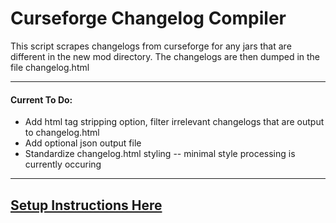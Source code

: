 # Curseforge Changelog Compiler

This script scrapes changelogs from curseforge for any jars that are different in the new mod directory. The changelogs are then dumped in the file changelog.html

***

#### Current To Do:

- Add html tag stripping option, filter irrelevant changelogs that are output to changelog.html
- Add optional json output file
- Standardize changelog.html styling -- minimal style processing is currently occuring

***

## [Setup Instructions Here](https://github.com/CMuell/Curseforge-Changelog-Compiler/wiki/Setup)
